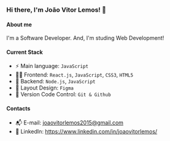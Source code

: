 ### Hi there, I'm João Vitor Lemos! 👋

#### About me
I'm a Software Developer. And, I'm studing Web Development!

#### Current Stack
- ⚡️ Main language: `JavaScript`
- 🧑‍💻 Frontend: `React.js`, `JavaScript`, `CSS3`, `HTML5`
- 📡 Backend: `Node.js`, `JavaScript`
- 🎨 Layout Design: `Figma`
- 🔨 Version Code Control: `Git & Github`

#### Contacts
- 📬 E-mail: joaovitorlemos2015@gmail.com
- 👤 LinkedIn: https://www.linkedin.com/in/joaovitorlemos/

